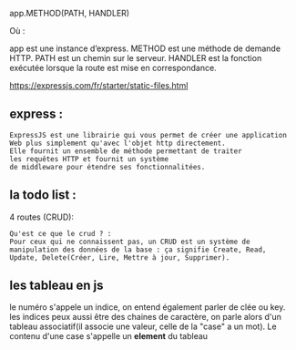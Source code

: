 app.METHOD(PATH, HANDLER)

Où :

app est une instance d’express.
METHOD est une méthode de demande HTTP.
PATH est un chemin sur le serveur.
HANDLER est la fonction exécutée lorsque la route est mise en correspondance.

https://expressjs.com/fr/starter/static-files.html

## express : 
```
ExpressJS est une librairie qui vous permet de créer une application Web plus simplement qu'avec l'objet http directement.
Elle fournit un ensemble de méthode permettant de traiter 
les requêtes HTTP et fournit un système
de middleware pour étendre ses fonctionnalitées.
```



## la todo list : 

4 routes (CRUD): 
```
Qu'est ce que le crud ? :
Pour ceux qui ne connaissent pas, un CRUD est un système de manipulation des données de la base : ça signifie Create, Read, Update, Delete(Créer, Lire, Mettre à jour, Supprimer).
```



## les tableau en js 
le numéro s'appele un indice, on entend également parler de clée ou key. les indices peux aussi être des chaines de caractère, on parle alors d'un tableau associatif(il associe une valeur, celle de la "case" a un mot).
Le contenu d'une case s'appelle un **element** du tableau

